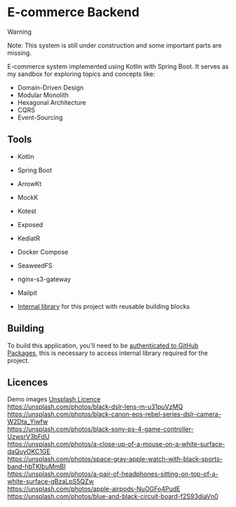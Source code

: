 # E-commerce Backend 
>[!WARNING]
>Note: This system is still under construction and some important parts are missing.

E-commerce system implemented using Kotlin with Spring Boot. It serves as my sandbox for exploring topics and concepts like:
- Domain-Driven Design
- Modular Monolith
- Hexagonal Architecture
- CQRS
- Event-Sourcing

## Tools
- Kotlin
- Spring Boot
- ArrowKt
- MockK
- Kotest
- Exposed
- KediatR
- Docker Compose
- SeaweedFS
- nginx-s3-gateway
- Mailpit

- [Internal library](https://github.com/SzczygielDev/ecommerce-library) for this project with reusable building blocks

## Building
To build this application, you'll need to be [authenticated to GitHub Packages](https://docs.github.com/en/packages/learn-github-packages/introduction-to-github-packages#authenticating-to-github-packages), this is necessary to access internal library required for the project.

## Licences

Demo images [Unsplash Licence](https://unsplash.com/license)\
https://unsplash.com/photos/black-dslr-lens-m-u31puVzMQ \
https://unsplash.com/photos/black-canon-eos-rebel-series-dslr-camera-W2Dta_Yiwfw \
https://unsplash.com/photos/black-sony-ps-4-game-controller-UzwsrV3bFdU \
https://unsplash.com/photos/a-close-up-of-a-mouse-on-a-white-surface-daQuyOKC1GE \
https://unsplash.com/photos/space-gray-apple-watch-with-black-sports-band-hbTKIbuMmBI \
https://unsplash.com/photos/a-pair-of-headphones-sitting-on-top-of-a-white-surface-gBzaLpS5QZw \
https://unsplash.com/photos/apple-airpods-NuOGFo4PudE \
https://unsplash.com/photos/blue-and-black-circuit-board-f2S93diaVn0 
